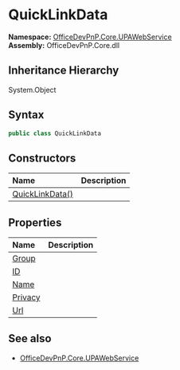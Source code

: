 # QuickLinkData
  

**Namespace:** [OfficeDevPnP.Core.UPAWebService](OfficeDevPnP.Core.UPAWebService.md)  
**Assembly:** OfficeDevPnP.Core.dll  
## Inheritance Hierarchy
System.Object  

## Syntax
```C#
public class QuickLinkData
```
## Constructors
|**Name**|**Description**|
|:-----|:-----|
| [QuickLinkData()](OfficeDevPnP.Core.UPAWebService.QuickLinkData.ctor1.md) | 
## Properties
|**Name**|**Description**|
|:-----|:-----|
| [Group](OfficeDevPnP.Core.UPAWebService.QuickLinkData.Group.md) | 
| [ID](OfficeDevPnP.Core.UPAWebService.QuickLinkData.ID.md) | 
| [Name](OfficeDevPnP.Core.UPAWebService.QuickLinkData.Name.md) | 
| [Privacy](OfficeDevPnP.Core.UPAWebService.QuickLinkData.Privacy.md) | 
| [Url](OfficeDevPnP.Core.UPAWebService.QuickLinkData.Url.md) | 
## See also
- [OfficeDevPnP.Core.UPAWebService](OfficeDevPnP.Core.UPAWebService.md)
